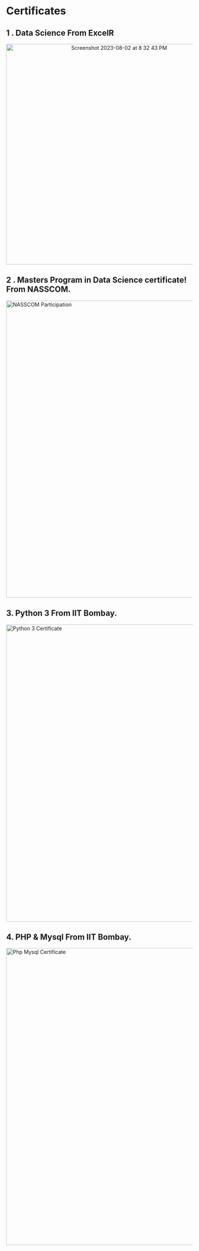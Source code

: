 # Certificates

## 1 . Data Science From ExcelR

<p align="center"><img width="594" alt="Screenshot 2023-08-02 at 8 32 43 PM" src="https://github.com/Vrushabh-Pol/Certificates/assets/126774806/10ce2764-c7d7-4163-adfe-11396c844912"></p>

## 2 . Masters Program in Data Science certificate! From NASSCOM.

<img width="800" alt="NASSCOM Participation" src="https://github.com/Vrushabh-Pol/Certificates/assets/126774806/d32baf66-01c3-4332-99d4-1e72c356db28">

## 3. Python 3 From IIT Bombay.

<img width="800" alt="Python 3 Certificate" src="https://github.com/Vrushabh-Pol/Certificates/assets/126774806/4b70e383-6dcd-4f27-9948-3fb46106151d">

## 4. PHP & Mysql From IIT Bombay.

<img width="800" alt="Php Mysql Certificate" src="https://github.com/Vrushabh-Pol/Certificates/assets/126774806/6c684fd6-0a97-48f8-9c0e-d9872b242f6c">
